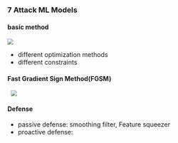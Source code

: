 ### 7 Attack ML Models

#### basic method

<img src="D:\Desktop\CV_ML\img\attack.png" style="zoom:80%; margin-left:0px;" />

- different optimization methods
- different constraints

#### Fast Gradient Sign Method(FGSM)

<img src="D:\Desktop\CV_ML\img\FGSM.png" style="zoom:80%; margin-left:10px;" />

#### Defense

- passive defense: smoothing filter, Feature squeezer
- proactive defense: 